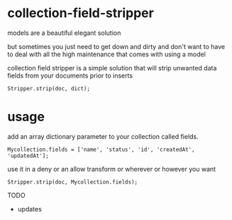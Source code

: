 collection-field-stripper
=========================
models are a beautiful elegant solution

but sometimes you just need to get down and dirty and don't want to have to deal with all the high maintenance that comes with using a model

collection field stripper is a simple solution that will strip unwanted data fields from your documents prior to inserts

````
Stripper.strip(doc, dict);
````

usage
====

add an array dictionary parameter to your collection called fields.

````
Mycollection.fields = ['name', 'status', 'id', 'createdAt', 'updatedAt'];
````

use it in a deny or an allow transform or wherever or however you want

````
Stripper.strip(doc, Mycollection.fields);

````

TODO
* updates 